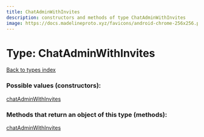 ```yaml
---
title: ChatAdminWithInvites
description: constructors and methods of type ChatAdminWithInvites
image: https://docs.madelineproto.xyz/favicons/android-chrome-256x256.png
---
```

# Type: ChatAdminWithInvites
[Back to types index](index.md)



### Possible values (constructors):

[chatAdminWithInvites](../constructors/chatAdminWithInvites.md)  



### Methods that return an object of this type (methods):



[chatAdminWithInvites](../constructors/chatAdminWithInvites.md)  

